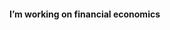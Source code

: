 #### I’m working on financial economics

<!--
**mtubani/mtubani** is a ✨ _special_ ✨ repository because its `README.md` (this file) appears on your GitHub profile.

-->

